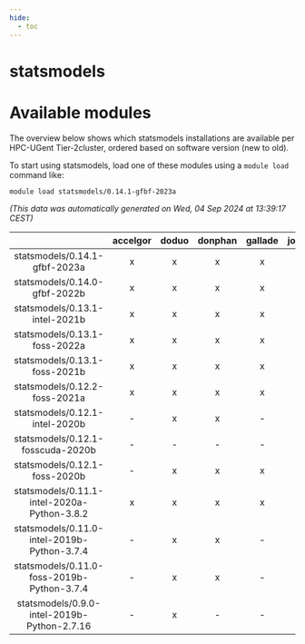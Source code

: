 ```yaml
---
hide:
  - toc
---
```


statsmodels
===========

# Available modules


The overview below shows which statsmodels installations are available per HPC-UGent Tier-2cluster, ordered based on software version (new to old).

To start using statsmodels, load one of these modules using a `module load` command like:

```shell
module load statsmodels/0.14.1-gfbf-2023a
```

*(This data was automatically generated on Wed, 04 Sep 2024 at 13:39:17 CEST)*  

| |accelgor|doduo|donphan|gallade|joltik|shinx|skitty|
| :---: | :---: | :---: | :---: | :---: | :---: | :---: | :---: |
|statsmodels/0.14.1-gfbf-2023a|x|x|x|x|x|x|x|
|statsmodels/0.14.0-gfbf-2022b|x|x|x|x|x|-|x|
|statsmodels/0.13.1-intel-2021b|x|x|x|x|x|-|x|
|statsmodels/0.13.1-foss-2022a|x|x|x|x|x|-|x|
|statsmodels/0.13.1-foss-2021b|x|x|x|x|x|-|x|
|statsmodels/0.12.2-foss-2021a|x|x|x|x|x|-|x|
|statsmodels/0.12.1-intel-2020b|-|x|x|-|x|-|x|
|statsmodels/0.12.1-fosscuda-2020b|-|-|-|-|x|-|-|
|statsmodels/0.12.1-foss-2020b|-|x|x|x|x|-|x|
|statsmodels/0.11.1-intel-2020a-Python-3.8.2|x|x|x|x|x|-|x|
|statsmodels/0.11.0-intel-2019b-Python-3.7.4|-|x|x|-|x|-|x|
|statsmodels/0.11.0-foss-2019b-Python-3.7.4|-|x|x|-|x|-|x|
|statsmodels/0.9.0-intel-2019b-Python-2.7.16|-|x|-|-|-|-|x|
